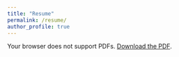 ```yaml
---
title: "Resume"
permalink: /resume/
author_profile: true
---
```

<object data="../images/Resume.pdf" type="application/pdf" width="100%" height="500px">
    <p>Your browser does not support PDFs. <a href="../images/Resume.pdf">Download the PDF</a>.</p>
</object>
